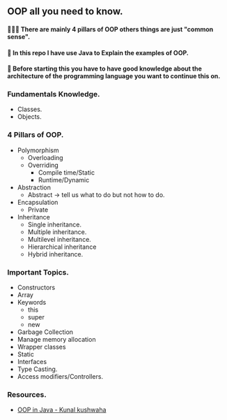 ## OOP all you need to know.
#### 🎉🎉🎉 There are mainly 4 pillars of OOP others things are just "common sense".
#### 🎇 In this repo I have use Java to Explain the examples of OOP.
#### 🧨 Before starting this you have to have good knowledge about the architecture of the programming language you want to continue this on.  

### Fundamentals Knowledge.
* Classes.
* Objects.

### 4 Pillars of OOP.
* Polymorphism
  * Overloading
  * Overriding
    * Compile time/Static
    * Runtime/Dynamic
* Abstraction
  * Abstract -> tell us what to do but not how to do.
* Encapsulation
  * Private
* Inheritance
  * Single inheritance.
  * Multiple inheritance.
  * Multilevel inheritance.
  * Hierarchical inheritance
  * Hybrid inheritance.

### Important Topics.
* Constructors
* Array
* Keywords
  * this
  * super
  * new
* Garbage Collection
* Manage memory allocation
* Wrapper classes
* Static
* Interfaces
* Type Casting.
* Access modifiers/Controllers.

### Resources.
* [OOP in Java - Kunal kushwaha](https://www.youtube.com/playlist?list=PL9gnSGHSqcno1G3XjUbwzXHL8_EttOuKk)